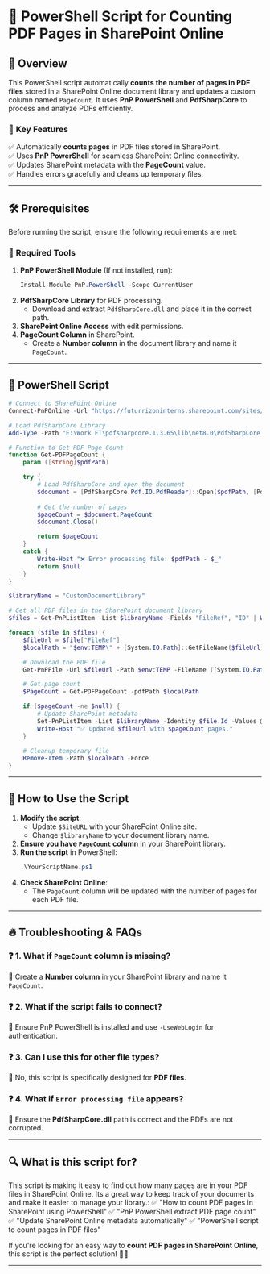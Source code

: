 # 📄 PowerShell Script for Counting PDF Pages in SharePoint Online

## 🎯 Overview
This PowerShell script automatically **counts the number of pages in PDF files** stored in a SharePoint Online document library and updates a custom column named `PageCount`. It uses **PnP PowerShell** and **PdfSharpCore** to process and analyze PDFs efficiently.

### 🚀 **Key Features**
✅ Automatically **counts pages** in PDF files stored in SharePoint.  
✅ Uses **PnP PowerShell** for seamless SharePoint Online connectivity.  
✅ Updates SharePoint metadata with the **PageCount** value.  
✅ Handles errors gracefully and cleans up temporary files.  

---
## 🛠 Prerequisites
Before running the script, ensure the following requirements are met:

### 🔧 **Required Tools**
1. **PnP PowerShell Module** (If not installed, run):
   ```powershell
   Install-Module PnP.PowerShell -Scope CurrentUser
   ```
2. **PdfSharpCore Library** for PDF processing.
   - Download and extract `PdfSharpCore.dll` and place it in the correct path.
3. **SharePoint Online Access** with edit permissions.
4. **PageCount Column** in SharePoint.
   - Create a **Number column** in the document library and name it `PageCount`.

---
## 📝 PowerShell Script

```powershell
# Connect to SharePoint Online
Connect-PnPOnline -Url "https://futurrizoninterns.sharepoint.com/sites/mentalhealthcarewebapplication1" -UseWebLogin

# Load PdfSharpCore Library
Add-Type -Path "E:\Work FT\pdfsharpcore.1.3.65\lib\net8.0\PdfSharpCore.dll"

# Function to Get PDF Page Count
function Get-PDFPageCount {
    param ([string]$pdfPath)

    try {
        # Load PdfSharpCore and open the document
        $document = [PdfSharpCore.Pdf.IO.PdfReader]::Open($pdfPath, [PdfSharpCore.Pdf.IO.PdfDocumentOpenMode]::Import)
        
        # Get the number of pages
        $pageCount = $document.PageCount
        $document.Close()

        return $pageCount
    }
    catch {
        Write-Host "❌ Error processing file: $pdfPath - $_"
        return $null
    }
}

$libraryName = "CustomDocumentLibrary"

# Get all PDF files in the SharePoint document library
$files = Get-PnPListItem -List $libraryName -Fields "FileRef", "ID" | Where-Object { $_["FileRef"] -like "*.pdf" }

foreach ($file in $files) {
    $fileUrl = $file["FileRef"]
    $localPath = "$env:TEMP\" + [System.IO.Path]::GetFileName($fileUrl)

    # Download the PDF file
    Get-PnPFile -Url $fileUrl -Path $env:TEMP -FileName ([System.IO.Path]::GetFileName($fileUrl)) -AsFile -Force

    # Get page count
    $PageCount = Get-PDFPageCount -pdfPath $localPath

    if ($pageCount -ne $null) {
        # Update SharePoint metadata
        Set-PnPListItem -List $libraryName -Identity $file.Id -Values @{"PageCount" = $pageCount}
        Write-Host "✅ Updated $fileUrl with $pageCount pages."
    }

    # Cleanup temporary file
    Remove-Item -Path $localPath -Force
}
```

---
## 🚀 How to Use the Script

1. **Modify the script**:
   - Update `$SiteURL` with your SharePoint Online site.
   - Change `$libraryName` to your document library name.
2. **Ensure you have `PageCount` column** in your SharePoint library.
3. **Run the script** in PowerShell:
   ```powershell
   .\YourScriptName.ps1
   ```
4. **Check SharePoint Online**:
   - The `PageCount` column will be updated with the number of pages for each PDF file.

---
## 🔥 Troubleshooting & FAQs

### ❓ **1. What if `PageCount` column is missing?**
📌 Create a **Number column** in your SharePoint library and name it `PageCount`.

### ❓ **2. What if the script fails to connect?**
📌 Ensure PnP PowerShell is installed and use `-UseWebLogin` for authentication.

### ❓ **3. Can I use this for other file types?**
📌 No, this script is specifically designed for **PDF files**.

### ❓ **4. What if `Error processing file` appears?**
📌 Ensure the **PdfSharpCore.dll** path is correct and the PDFs are not corrupted.

---
## 🔍 What is this script for?
This script is making it easy to find out how many pages are in your PDF files in SharePoint Online. Its a great way to keep track of your documents and make it easier to manage your library.:
✅ "How to count PDF pages in SharePoint using PowerShell"
✅ "PnP PowerShell extract PDF page count"
✅ "Update SharePoint Online metadata automatically"
✅ "PowerShell script to count pages in PDF files"

If you're looking for an easy way to **count PDF pages in SharePoint Online**, this script is the perfect solution! 🚀📂

---
